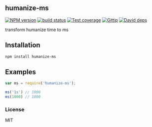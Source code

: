 humanize-ms
---------------

[![NPM version][npm-image]][npm-url]
[![build status][travis-image]][travis-url]
[![Test coverage][coveralls-image]][coveralls-url]
[![Gittip][gittip-image]][gittip-url]
[![David deps][david-image]][david-url]

[npm-image]: https://img.shields.io/npm/v/humanize-ms.svg?style=flat
[npm-url]: https://npmjs.org/package/humanize-ms
[travis-image]: https://img.shields.io/travis/node-modules/humanize-ms.svg?style=flat
[travis-url]: https://travis-ci.org/node-modules/humanize-ms
[coveralls-image]: https://img.shields.io/coveralls/node-modules/humanize-ms.svg?style=flat
[coveralls-url]: https://coveralls.io/r/node-modules/humanize-ms?branch=master
[gittip-image]: https://img.shields.io/gittip/dead-horse.svg?style=flat
[gittip-url]: https://www.gittip.com/dead-horse/
[david-image]: https://img.shields.io/david/node-modules/humanize-ms.svg?style=flat
[david-url]: https://david-dm.org/node-modules/humanize-ms

transform humanize time to ms

## Installation

```bash
npm install humanize-ms
```

## Examples

```js
var ms = require('humanize-ms');

ms('1s') // 1000
ms(1000) // 1000
```

### License

MIT
